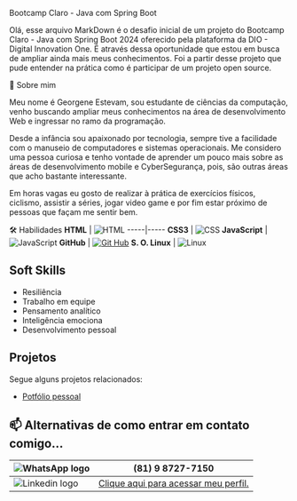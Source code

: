 Bootcamp Claro - Java com Spring Boot

Olá, esse arquivo MarkDown é o desafio inicial de um projeto do Bootcamp Claro - Java com Spring Boot 2024 oferecido pela plataforma da DIO - Digital Innovation One. É através dessa oportunidade que estou em busca de ampliar ainda mais meus conhecimentos. Foi a partir desse projeto que pude entender na prática como é participar de um projeto open source.


🚀 Sobre mim

Meu nome é Georgene Estevam, sou estudante de ciências da computação, venho buscando ampliar meus conhecimentos na área de desenvolvimento Web e ingressar no ramo da programação.

Desde a infância sou apaixonado por tecnologia, sempre tive a facilidade com o manuseio de computadores e sistemas operacionais. Me considero uma pessoa curiosa e tenho vontade de aprender um pouco mais sobre as áreas de desenvolvimento mobile e CyberSegurança, pois, são outras áreas que acho bastante interessante.

Em horas vagas eu gosto de realizar à prática de exercícios físicos, ciclismo, assistir a séries, jogar video game e por fim estar próximo de pessoas que façam me sentir bem.


🛠 Habilidades
**HTML** | ![HTML](https://img.icons8.com/?size=100&id=20909&format=png&color=000000)
-----|-----
**CSS3** | ![CSS](https://img.icons8.com/?size=100&id=7gdY5qNXaKC0&format=png&color=000000)
**JavaScript** | ![JavaScript](https://img.icons8.com/?size=100&id=PXTY4q2Sq2lG&format=png&color=000000)
**GitHub** | [![Git Hub](https://img.icons8.com/?size=100&id=62856&format=png&color=000000)](https://github.com/Georgene-Estevam)
**S. O. Linux** | ![Linux](https://img.icons8.com/?size=100&id=17842&format=png&color=000000)


## Soft Skills
- Resiliência
- Trabalho em equipe
- Pensamento analítico
- Inteligência emociona
- Desenvolvimento pessoal


## Projetos
Segue alguns projetos relacionados:
- [Potfólio pessoal](https://georgene-estevam.github.io/Portfolio/)


## 📫 Alternativas de como entrar em contato comigo...

![WhatsApp logo](https://img.icons8.com/?size=100&id=16713&format=png&color=000000) | (81) 9 8727-7150
------ | :------:
![Linkedin logo](https://img.icons8.com/?size=100&id=60ZV_wYC0BM2&format=png&color=000000) | [Clique aqui para acessar meu perfil.](https://www.linkedin.com/in/georgene-estevam-0719a1134/)

